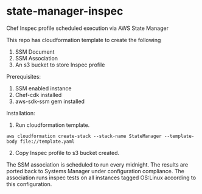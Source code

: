 # state-manager-inspec
Chef Inspec profile scheduled execution via AWS State Manager 

This repo has cloudformation template to create the following
  1. SSM Document
  2. SSM Association
  3. An s3 bucket to store Inspec profile

Prerequisites:
  1. SSM enabled instance
  2. Chef-cdk installed
  3. aws-sdk-ssm gem installed
  
Installation:
1. Run cloudformation template.

```aws cloudformation create-stack --stack-name StateManager --template-body file://template.yaml```

2. Copy Inspec profile to s3 bucket created.

The SSM association is scheduled to run every midnight. The results are ported back to Systems Manager under configuration compliance. The association runs inspec tests on all instances tagged OS:Linux according to this configuration.



